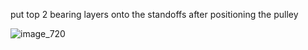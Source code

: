 put top 2 bearing layers onto the standoffs after positioning the pulley

![image_720](https://github.com/morotonai/replac3d/assets/156618723/e7e4ad1b-e95e-4d33-a2f0-93adc8e17046)
